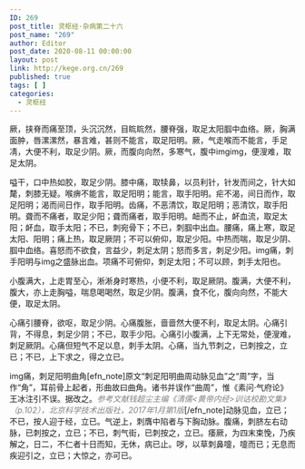 ```yaml
---
ID: 269
post_title: 灵枢经·杂病第二十六
post_name: "269"
author: Editor
post_date: 2020-08-11 00:00:00
layout: post
link: http://kege.org.cn/269
published: true
tags: [ ]
categories:
  - 灵枢经
---
```

厥，挟脊而痛至顶，头沉沉然，目䀮䀮然，腰脊强，取足太阳腘中血络。厥，胸满面肿，唇漯漯然，暴言难，甚则不能言，取足阳明。厥，气走喉而不能言，手足凊，大便不利，取足少阴。厥，而腹向向然，多寒气，腹中imgimg，便溲难，取足太阴。

嗌干，口中热如胶，取足少阴。膝中痛，取犊鼻，以员利针，针发而间之，针大如氂，刺膝无疑。喉痹不能言，取足阳明；能言，取手阳明。疟不渴，间日而作，取足阳明；渴而间日作，取手阳明。齿痛，不恶清饮，取足阳明；恶清饮，取手阳明。聋而不痛者，取足少阳；聋而痛者，取手阳明。衄而不止，衃血流，取足太阳；衃血，取手太阳；不已，刺宛骨下；不已，刺腘中出血。腰痛，痛上寒，取足太阳、阳明；痛上热，取足厥阴；不可以俯仰，取足少阳。中热而喘，取足少阴、腘中血络。喜怒而不欲食，言益少，刺足太阴；怒而多言，刺足少阳。img痛，刺手阳明与img之盛脉出血。项痛不可俯仰，刺足太阳；不可以顾，刺手太阳也。

小腹满大，上走胃至心，淅淅身时寒热，小便不利，取足厥阴。腹满，大便不利，腹大，亦上走胸嗌，喘息喝喝然，取足少阴。腹满，食不化，腹向向然，不能大便，取足太阴。

心痛引腰脊，欲呕，取足少阴。心痛腹胀，啬啬然大便不利，取足太阴。心痛引背，不得息，刺足少阴；不已，取手少阳。心痛引小腹满，上下无常处，便溲难，刺足厥阴。心痛但短气不足以息，刺手太阴。心痛，当九节刺之，已刺按之，立已；不已，上下求之，得之立已。

img痛，刺足阳明曲角[efn_note]原文“刺足阳明曲周动脉见血”之“周”字，当作“角”，耳前骨上起者，形曲故曰曲角。诸书并误作“曲周”，惟《素问·气府论》王冰注引不误。据改之。<span style="color: #808080;"><em>参考文献钱超尘主编《清儒&lt;黄帝内经&gt;训诂校勘文集》（p.102），北京科学技术出版社，2017年1月第1版</em></span>[/efn_note]动脉见血，立已；不已，按人迎于经，立已。气逆上，刺膺中陷者与下胸动脉。腹痛，刺脐左右动脉，已刺按之，立已；不已，刺气街，已刺按之，立已。痿厥，为四末束悗，乃疾解之，日二，不仁者十日而知，无休，病已止。哕，以草刺鼻嚏，嚏而已；无息而疾迎引之，立已；大惊之，亦可已。
